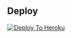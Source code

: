 
## Deploy
[![Deploy To Heroku](https://www.herokucdn.com/deploy/button.svg)](https://dashboard.heroku.com/new?button-url=https://dashboard.heroku.com/new?button-url=https%3A%2F%2Fgithub.com%2Famanpandey7647%2Fultroiddb&template=https%3A%2F%2Fgithub.com%2Famanpandey7647%2Fultroiddb)

